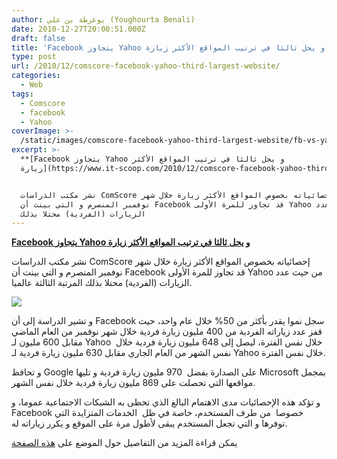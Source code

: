 ```yaml
---
author: يوغرطة بن علي (Youghourta Benali)
date: 2010-12-27T20:00:51.000Z
draft: false
title: 'Facebook يتجاوز Yahoo و يحل ثالثا في ترتيب المواقع الأكثر زيارة '
type: post
url: /2010/12/comscore-facebook-yahoo-third-largest-website/
categories:
  - Web
tags:
  - Comscore
  - facebook
  - Yahoo
coverImage: >-
  /static/images/comscore-facebook-yahoo-third-largest-website/fb-vs-yahoo-nov-2010.png
excerpt: >-
  **[Facebook يتجاوز Yahoo و يحل ثالثا في ترتيب المواقع الأكثر
  زيارة](https://www.it-scoop.com/2010/12/comscore-facebook-yahoo-third-largest-website)**


  نشر مكتب الدراسات ComScore إحصائياته بخصوص المواقع الأكثر زيارة خلال شهر
  نوفمبر المنصرم و التي بينت أن Facebook قد تجاوز للمرة الأولى Yahoo من حيث عدد
  الزيارات (الفردية) محتلا بذلك
---
```

**[Facebook يتجاوز Yahoo و يحل ثالثا في ترتيب المواقع الأكثر زيارة](https://www.it-scoop.com/2010/12/comscore-facebook-yahoo-third-largest-website)**

نشر مكتب الدراسات ComScore إحصائياته بخصوص المواقع الأكثر زيارة خلال شهر نوفمبر المنصرم و التي بينت أن Facebook قد تجاوز للمرة الأولى Yahoo من حيث عدد الزيارات (الفردية) محتلا بذلك المرتبة الثالثة عالميا.

![](/static/images/comscore-facebook-yahoo-third-largest-website/fb-vs-yahoo-nov-2010.png)

و تشير الدراسة إلى أن Facebook سجل نموا يقدر بأكثر من 50% خلال عام واحد، حيث قفز عدد زياراته الفردية من 400 مليون زيارة فردية خلال شهر نوفمبر من العام الماضي مقابل 600 مليون لـ Yahoo  خلال نفس الفترة، ليصل إلى 648 مليون زيارة فردية خلال نفس الشهر من العام الجاري مقابل 630 مليون زيارة فردية لـ Yahoo خلال نفس الفترة.

و تحافظ Google على الصدارة بفضل  970 مليون زيارة فردية و تليها Microsoft بمجمل مواقعها التي تحصلت على 869 مليون زيارة فردية خلال نفس الشهر.

و تؤكد هذه الإحصائيات مدى الاهتمام البالغ الذي تحظى به الشبكات الاجتماعية عموما، و Facebook خصوصا  من طرف المستخدم، خاصة في ظل  الخدمات المتزايدة التي توفرها و التي تجعل المستخدم يبقى لأطول مرة على الموقع و يكرر زياراته له.

يمكن قراءة المزيد من التفاصيل حول الموضع على [هذه الصفحة](http://techcrunch.com/2010/12/24/facebook-yahoo-third-largest-website/)
